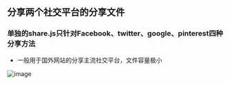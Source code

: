 ## 分享两个社交平台的分享文件

### 单独的share.js只针对Facebook、twitter、google、pinterest四种分享方法

- 一般用于国外网站的分享主流社交平台，文件容量极小

![image](https://github.com/chenpenggood/share.js/edit/master/share.jpg)
